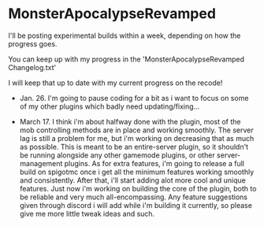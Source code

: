 # MonsterApocalypseRevamped

I'll be posting experimental builds within a week, depending on how the progress goes.

You can keep up with my progress in the 'MonsterApocalypseRevamped Changelog.txt'

I will keep that up to date with my current progress on the recode!


- Jan. 26. I'm going to pause coding for a bit as i want to focus on some of my other plugins which badly need updating/fixing...

- March 17.  I think i'm about halfway done with the plugin, most of the mob controlling methods are in place and working smoothly. 
The server lag is still a problem for me, but i'm working on decreasing that as much as possible. This is meant to be an entire-server plugin, so it shouldn't be running alongside any other gamemode plugins, or other server-management plugins.  As for extra features, i'm going to release a full build on spigotmc once i get all the minimum features working smoothly and consistently. After that, i'll start adding alot more cool and unique features. Just now i'm working on building the core of the plugin, both to be reliable and very much all-encompassing. Any feature suggestions given through discord i will add while i'm building it currently, so please give me more little tweak ideas and such.
